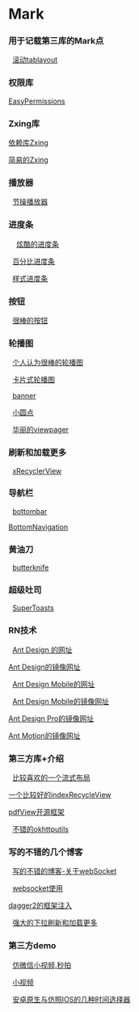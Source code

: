 # Mark
### 用于记载第三库的Mark点
   [滚动tablayout](https://github.com/H07000223/FlycoTabLayout)
### 权限库

   [EasyPermissions](https://github.com/googlesamples/easypermissions)

### Zxing库
   [依赖库Zxing](https://github.com/yipianfengye/android-zxingLibrary)

   [简易的Zxing](https://github.com/mylhyl/Android-Zxing)

### 播放器
   
   [节操播放器](https://github.com/lipangit/JiaoZiVideoPlayer)
   
### 进度条
  
   [炫酷的进度条](https://github.com/Devlight/ArcProgressStackView)
   
   [百分比进度条](https://github.com/lzyzsd/CircleProgress)
   
   [样式进度条](https://github.com/pnikosis/materialish-progress)
  
### 按钮
   
   [很棒的按钮](https://github.com/ChadCSong/ShineButton)

### 轮播图

   [个人认为很棒的轮播图](https://github.com/Jude95/RollViewPager)
   
   [卡片式轮播图](https://github.com/rubensousa/ViewPagerCards)
   
   [banner](https://github.com/youth5201314/banner)
   
   [小圆点](https://github.com/romandanylyk/PageIndicatorView)
   
   [华丽的viewpager](https://github.com/Devlight/InfiniteCycleViewPager)
   
### 刷新和加载更多

   [xRecyclerView](https://github.com/XRecyclerView/XRecyclerView)
   
### 导航栏

   [bottombar](https://github.com/roughike/BottomBar)
   
   [BottomNavigation](https://github.com/Ashok-Varma/BottomNavigation)
   
### 黄油刀

   [butterknife](https://github.com/JakeWharton/butterknife)
   
### 超级吐司

   [SuperToasts](https://github.com/JohnPersano/SuperToasts)

### RN技术

   [Ant Design 的网址](https://ant.design/index-cn)
   
   [Ant Design的镜像网址](http://ant-design.gitee.io)
   
   [Ant Design Mobile的网址](https://mobile.ant.design/)
   
   [Ant Design Mobile的镜像网址](http://antd-mobile.gitee.io)
   
   [Ant Design Pro的镜像网址](http://ant-design-pro.gitee.io)
   
   [Ant Motion的镜像网址](http://ant-motion.gitee.io)

### 第三方库+介绍
   [比较喜欢的一个流式布局](https://github.com/hongyangAndroid/FlowLayout)

   [一个比较好的indexRecycleView](https://github.com/YoKeyword/IndexableRecyclerView)

   [pdfView开源框架](https://github.com/JoanZapata/android-pdfview)
   
   [不错的okhttputils](https://github.com/hongyangAndroid/okhttputils)
   
### 写的不错的几个博客
   
   [写的不错的博客-关于webSocket](https://www.cnblogs.com/wlfcolin/p/5193583.html)
  
   [websocket使用](https://github.com/TooTallNate/Java-WebSocket)
   
   [dagger2的框架注入](https://www.jianshu.com/p/47c7306b2994)
   
   [强大的下拉刷新和加载更多](https://www.cnblogs.com/foxy/p/7825073.html)
   
### 第三方demo
   [仿微信小视频,秒拍](https://github.com/motianhuo/VCameraDemo)
   
   [小视频](https://github.com/mabeijianxi/small-video-record)
   
   [安卓原生与仿照IOS的几种时间选择器](https://github.com/PangHaHa12138/TimePackdemo)

